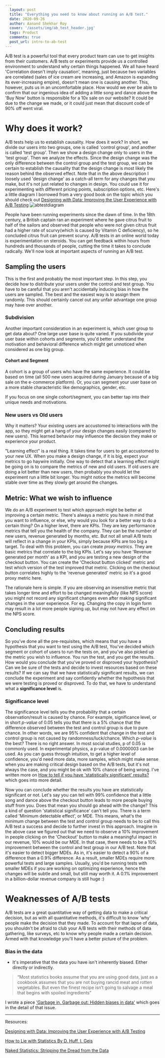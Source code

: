 ```yaml
---
  layout: post
  title: "Everything you need to know about running an A/B test."
  date: 2020-09-26
  author: Aanand Shekhar Roy
  cover: '/assets/img/ab_test_header.jpg'
  tags: Product
  comments: true
  post_url: intro-to-ab-test
---
```


A/B test is a powerful tool that every product team can use to get insights from their customers. A/B tests or experiments provide us a controlled environment to understand why certain things happened. We all have heard 'Correlation doesn't imply causation', meaning, just because two variables are correlated (sales of ice cream are increasing, and Amazon is expanding its ever-increasing empire), doesn't mean one is causing another.
This, however, puts us in an uncomfortable place. How would we ever be able to confirm that our ingenious idea of adding a  little song and dance above the 'Buy Now' button is responsible for a 10x sale on our website? It could be due to the change we made, or it could just mean that discount code of 90% off went viral.

# Why does it work?

A/B tests help us to establish causality. How does it work? In short, we divide our users into two groups, one is called 'control group', and another is called 'test group'. Then we show a design change only to users in the 'test group'. Then we analyze the effects. Since the design change was the only difference between the control group and the test group, we can be certain to establish the causality that the design change is most likely the reason behind the observed effect. 
Note that in the above description I loosely used 'design change' as a catch-all term for any changes that you make, but it's not just related to changes in design. You could use it for experimenting with different pricing points, subscription options, etc.
Here's a little diagram I borrowed from a very good book on the topic which you should check out [Designing with Data: Improving the User Experience with A/B Testing](https://amzn.to/33ODbX7)
![abtestdiagram](/assets/img/abtestexperiment.png)

People have been running experiments since the dawn of time. In the 18th century, a British captain ran an experiment where he gave citrus fruit to half of the sailors and observed that people who were not given citrus fruit had a higher rate of scurvy(which is caused by Vitamin C deficiency), so he concluded citrus fruit can prevent scurvy.
A/B tests in an online world today is experimentation on steroids. You can get feedback within hours from hundreds and thousands of people, cutting the time it takes to conclude radically. 
We'll now look at important aspects of running an A/B test.

## Sampling the users

This is the first and probably the most important step. In this step, you decide how to distribute your users under the control and test group. You have to be careful that you aren't accidentally inducing bias in how the users are sampled. The best and the easiest way is to assign them randomly. This should certainly cancel out any unfair advantage one group may have over another.

### Subdivision

Another important consideration in an experiment is, which user group to get data about? 
One large user base is quite varied. If you subdivide your user base within cohorts and segments, you'd better understand the motivation and behavioral difference which might get unnoticed when considered as one big group.

#### Cohort and Segment

A cohort is a group of users who have the same experience. It could be based on time (all 500 new users acquired during January because of a big sale on the e-commerce platform).
Or, you can segment your user base on a more stable characteristic like demographics, gender, etc.

If you focus on one single cohort/segment, you can better tap into their unique needs and motivations.

### New users vs Old users

Why it matters? Your existing users are accustomed to interactions with the app, so they might get a hang of your design changes easily (compared to new users). This learned behavior may influence the decision they make or experience your product.

"Learning effect" is a real thing. It takes time for users to get accustomed to your new UX. When you make a design change, if it is big, expect your metrics to go haywire initially.
One way to detect that a learning effect might be going on is to compare the metrics of new and old users. If old users are doing a lot better than new users, then probably you should let the experiment run a little bit longer. You might notice the metrics will become stable over time as they slowly get around the changes. 


## Metric: What we wish to influence

We do an A/B experiment to test which approach might be better at improving a certain metric. There's always a metric you have in mind that you want to influence, or else, why would you look for a better way to do a certain thing?
On a higher level, there are KPIs. They are key performance metrics that tell you the health of the company. They can be the number of new users, revenue generated by months, etc. But not all small A/B tests will reflect in a change in your KPIs, simply because KPIs are too big a target. To deal with this problem, you can create *proxy metrics*. They are basic metrics that correlate to the big KPIs. Let's say you have 'Revenue generated per month' as a KPI, and you are testing a new design of the checkout button.
You can create the 'Checkout button clicked' metric and test which version of the test improved that metric. Clicking on the checkout button correlates highly to the 'revenue generated' metric so it's a good proxy metric here.

The rationale here is simple. If you are observing an insensitive metric that takes longer time and effort to be changed meaningfully (like NPS score) you might not record any significant changes even after making significant changes in the user experience. For eg. Changing the copy in login form may result in a lot more people signing up, but may not have any effect on the NPS score.

## Concluding results

So you've done all the pre-requisites, which means that you have a hypothesis that you want to test using the A/B test, You've decided which segment or cohort of users to run the tests on, and you've also picked up the metric you wish to influence. You run the test, and you get the results. How would you conclude that you've proved or disproved your hypothesis? Can we be sure of the tests and decide to invest resources based on these results? 
If we can say that we have statistically significant results, we can conclude the experiment and say confidently whether the hypothesis that we were testing is proved or disproved. To do that, we have to understand what a **significance level** is.

### Significance level

The significance level tells you the probability that a certain observation/result is caused by chance. For example, significance level, or in short *p-value* of 0.05 tells you that there is a 5% chance that the difference observed between the test and control group is due to pure chance. In other words, we are 95% confident that change in the test and control group is not caused by randomness/luck/chance.
Which *p-value* is the best? There is no right answer. In most social studies, p of 0.05 is commonly used. In experimental physics, a p-value of 0.0000003 can be used. As you can guess through intuition, to get a higher level of confidence, you'd need more data, more samples, which might make sense when you are making critical design based on the A/B tests, but it's not always the case, and you might be ok with 10% chance of being wrong.
I've written more on [How to tell if you have 'statistically significant' results?](http://www.aanandshekharroy.com/articles/2020-09/statistical-singificance-in-data) which goes into more detail. 

Now you can conclude whether the results you have are statistically significant or not. Let's say you can tell with 99% confidence that a little song and dance above the checkout button leads to more people buying stuff from you. Does that mean you should go ahead with the change? 
This a kind of question 'statistical significance' can't tell you. There is a term called 'Minimum detectable effect', or MDE. This means, what's the minimum change between the test and control group needs to be to call this A/B test a success and decide to further invest in this approach. Imagine in the above case we figured out that we need to observe a 10% improvement in people clicking on the 'Checkout' button to make a meaningful impact in our revenue, 10% would be our MDE. In that case, there needs to be a 10% improvement between the control and test group in our A/B test.
Note that it's easier to detect bigger MDEs. As in, it's easier to detect a 90% of a difference than a 0.9% difference. As a result, smaller MDEs require more powerful tests and large samples. Usually, you'd be running tests with smaller MDEs if you are working on optimizing experience, hence the changes will be subtle and small, but still may worth it. A 0.1% improvement in a billion-dollar revenue company is still huge :)

# Weaknesses of A/B tests

A/B tests are a great quantitative way of getting data to make a critical decision, but as with all quantitative methods, it's difficult to know 'why' people make the decision that they made. To account for that lapse of data, you shouldn't be afraid to club your A/B tests with their methods of data gathering, like surveys, etc to know why people made a certain decision.
Armed with that knowledge you'll have a better picture of the problem.

### Bias in the data
* It's imperative that the data you have isn't inherently biased. Either directly or indirectly.

> “Most statistics books assume that you are using good data, just as a cookbook assumes
> that you are not buying rancid meat and rotten vegetables. But even the finest
> recipe isn’t going to salvage a meal that begins with spoiled ingredients”

I wrote a piece ['Garbage in, Garbage out: Hidden biases in data'](http://www.aanandshekharroy.com/articles/2020-09/hidden-bias-in-data) which goes in the detail of that issue.

---
Resources:

[Designing with Data: Improving the User Experience with A/B Testing](https://amzn.to/33ODbX7)

[How to Lie with Statistics By D. Huff, I. Geis](https://amzn.to/2DE5tKJ)

[Naked Statistics: Stripping the Dread from the Data](https://amzn.to/32872do)